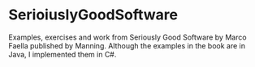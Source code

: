 # SerioiuslyGoodSoftware
Examples, exercises and work from Seriously Good Software by Marco Faella published by Manning. Although the examples in the book are in Java, I implemented them in C#.
